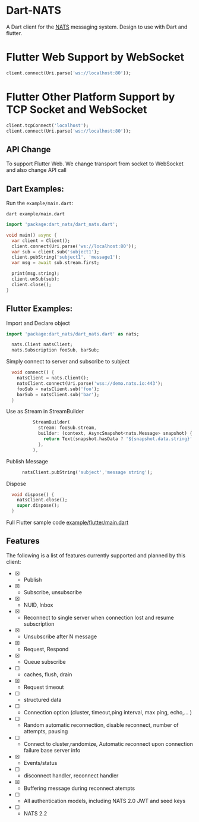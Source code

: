 # Dart-NATS 
A Dart client for the [NATS](https://nats.io) messaging system. Design to use with Dart and flutter.

# Flutter Web Support by WebSocket 
```dart
client.connect(Uri.parse('ws://localhost:80'));
```

# Flutter Other Platform Support by TCP Socket and WebSocket
```dart
client.tcpConnect('localhost');
client.connect(Uri.parse('ws://localhost:80'));
```

## API Change
To support Flutter Web. We change transport from socket to WebSocket and also change API call 

## Dart Examples:

Run the `example/main.dart`:

```
dart example/main.dart
```

```dart
import 'package:dart_nats/dart_nats.dart';

void main() async {
  var client = Client();
  client.connect(Uri.parse('ws://localhost:80'));
  var sub = client.sub('subject1');
  client.pubString('subject1', 'message1');
  var msg = await sub.stream.first;

  print(msg.string);
  client.unSub(sub);
  client.close();
}
```

## Flutter Examples:

Import and Declare object
```dart
import 'package:dart_nats/dart_nats.dart' as nats;

  nats.Client natsClient;
  nats.Subscription fooSub, barSub;
```

Simply connect to server and subscribe to subject
```dart
  void connect() {
    natsClient = nats.Client();
    natsClient.connect(Uri.parse('wss://demo.nats.io:443');
    fooSub = natsClient.sub('foo');
    barSub = natsClient.sub('bar');
  }
```
Use as Stream in StreamBuilder
```dart
          StreamBuilder(
            stream: fooSub.stream,
            builder: (context, AsyncSnapshot<nats.Message> snapshot) {
              return Text(snapshot.hasData ? '${snapshot.data.string}' : '');
            },
          ),
```

Publish Message
```dart
      natsClient.pubString('subject','message string');
```

Dispose 
```dart
  void dispose() {
    natsClient.close();
    super.dispose();
  }
```

Full Flutter sample code [example/flutter/main.dart](https://github.com/chartchuo/dart-nats/blob/master/example/flutter/main_dart)


## Features
The following is a list of features currently supported and planned by this client:

* [x] - Publish
* [x] - Subscribe, unsubscribe
* [x] - NUID, Inbox
* [x] - Reconnect to single server when connection lost and resume subscription
* [x] - Unsubscribe after N message
* [x] - Request, Respond
* [x] - Queue subscribe
* [ ] - caches, flush, drain
* [x] - Request timeout
* [ ] - structured data
* [ ] - Connection option (cluster, timeout,ping interval, max ping, echo,... )
* [ ] - Random automatic reconnection, disable reconnect, number of attempts, pausing
* [ ] - Connect to cluster,randomize, Automatic reconnect upon connection failure base server info
* [x] - Events/status 
* [ ] - disconnect handler, reconnect handler
* [x] - Buffering message during reconnect atempts
* [ ] - All authentication models, including NATS 2.0 JWT and seed keys
* [ ] - NATS 2.2 
